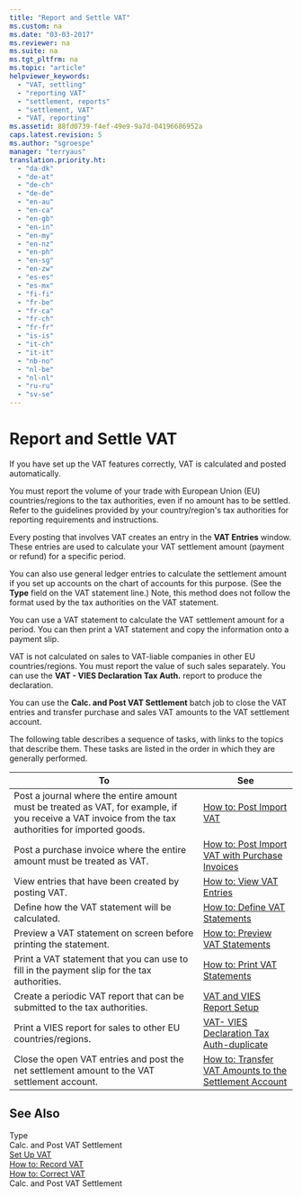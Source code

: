 ```yaml
---
title: "Report and Settle VAT"
ms.custom: na
ms.date: "03-03-2017"
ms.reviewer: na
ms.suite: na
ms.tgt_pltfrm: na
ms.topic: "article"
helpviewer_keywords: 
  - "VAT, settling"
  - "reporting VAT"
  - "settlement, reports"
  - "settlement, VAT"
  - "VAT, reporting"
ms.assetid: 88fd0739-f4ef-49e9-9a7d-04196686952a
caps.latest.revision: 5
ms.author: "sgroespe"
manager: "terryaus"
translation.priority.ht: 
  - "da-dk"
  - "de-at"
  - "de-ch"
  - "de-de"
  - "en-au"
  - "en-ca"
  - "en-gb"
  - "en-in"
  - "en-my"
  - "en-nz"
  - "en-ph"
  - "en-sg"
  - "en-zw"
  - "es-es"
  - "es-mx"
  - "fi-fi"
  - "fr-be"
  - "fr-ca"
  - "fr-ch"
  - "fr-fr"
  - "is-is"
  - "it-ch"
  - "it-it"
  - "nb-no"
  - "nl-be"
  - "nl-nl"
  - "ru-ru"
  - "sv-se"
---
```

# Report and Settle VAT
If you have set up the VAT features correctly, VAT is calculated and posted automatically.  
  
 You must report the volume of your trade with European Union \(EU\) countries\/regions to the tax authorities, even if no amount has to be settled. Refer to the guidelines provided by your country\/region's tax authorities for reporting requirements and instructions.  
  
 Every posting that involves VAT creates an entry in the **VAT Entries** window. These entries are used to calculate your VAT settlement amount \(payment or refund\) for a specific period.  
  
 You can also use general ledger entries to calculate the settlement amount if you set up accounts on the chart of accounts for this purpose. \(See the **Type** field on the VAT statement line.\) Note, this method does not follow the format used by the tax authorities on the VAT statement.  
  
 You can use a VAT statement to calculate the VAT settlement amount for a period. You can then print a VAT statement and copy the information onto a payment slip.  
  
 VAT is not calculated on sales to VAT\-liable companies in other EU countries\/regions. You must report the value of such sales separately. You can use the **VAT \- VIES Declaration Tax Auth.** report to produce the declaration.  
  
 You can use the **Calc. and Post VAT Settlement** batch job to close the VAT entries and transfer purchase and sales VAT amounts to the VAT settlement account.  
  
 The following table describes a sequence of tasks, with links to the topics that describe them. These tasks are listed in the order in which they are generally performed.  
  
|**To**|**See**|  
|------------|-------------|  
|Post a journal where the entire amount must be treated as VAT, for example, if you receive a VAT invoice from the tax authorities for imported goods.|[How to: Post Import VAT](../Finance/how-to-post-import-vat.md)|  
|Post a purchase invoice where the entire amount must be treated as VAT.|[How to: Post Import VAT with Purchase Invoices](../Finance/how-to-post-import-vat-with-purchase-invoices.md)|  
|View entries that have been created by posting VAT.|[How to: View VAT Entries](../Finance/how-to-view-vat-entries.md)|  
|Define how the VAT statement will be calculated.|[How to: Define VAT Statements](../Finance/how-to-define-vat-statements.md)|  
|Preview a VAT statement on screen before printing the statement.|[How to: Preview VAT Statements](../Finance/how-to-preview-vat-statements.md)|  
|Print a VAT statement that you can use to fill in the payment slip for the tax authorities.|[How to: Print VAT Statements](../Finance/how-to-print-vat-statements.md)|  
|Create a periodic VAT report that can be submitted to the tax authorities.|[VAT and VIES Report Setup](../Finance/vat-and-vies-report-setup.md)|  
|Print a VIES report for sales to other EU countries\/regions.|[VAT\- VIES Declaration Tax Auth\-duplicate](../Topic/\($%20R_19%20VAT-%20VIES%20Declaration%20Tax%20Auth%20$\)-duplicate.md)|  
|Close the open VAT entries and post the net settlement amount to the VAT settlement account.|[How to: Transfer VAT Amounts to the Settlement Account](../Finance/how-to-transfer-vat-amounts-to-the-settlement-account.md)|  
  
## See Also  
 Type   
 Calc. and Post VAT Settlement   
 [Set Up VAT](../Finance/set-up-vat.md)   
 [How to: Record VAT](../Finance/how-to-record-vat.md)   
 [How to: Correct VAT](../Finance/how-to-correct-vat.md)   
 Calc. and Post VAT Settlement